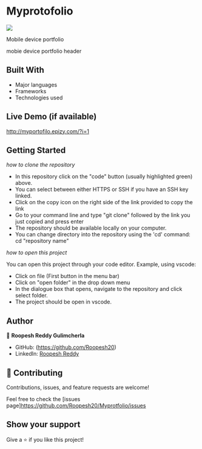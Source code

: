 # Myprotofolio
![](https://img.shields.io/badge/Microverse-blueviolet)

Mobile device portfolio

mobie device portfolio header

## Built With

- Major languages
- Frameworks
- Technologies used

## Live Demo (if available)

http://myportofilo.epizy.com/?i=1

## Getting Started

_how to clone the repository_

- In this repository click on the "code" button (usually highlighted green) above.
- You can select between either HTTPS or SSH if you have an SSH key linked.
- Click on the copy icon on the right side of the link provided to copy the link
- Go to your command line and type "git clone" followed by the link you just copied and press enter
- The repository should be available locally on your computer.
- You can change directory into the repository using the 'cd' command: cd "repository name"

_how to open this project_

You can open this project through your code editor. Example, using vscode:

- Click on file (First button in the menu bar)
- Click on "open folder" in the drop down menu
- In the dialogue box that opens, navigate to the repository and click select folder.
- The project should be open in vscode.

## Author

👤 **Roopesh Reddy Gulimcherla**

- GitHub: (https://github.com/Roopesh20)
- LinkedIn: [Roopesh Reddy](https://www.linkedin.com/in/roopesh-reddy-b13b80212/)

## 🤝 Contributing

Contributions, issues, and feature requests are welcome!

Feel free to check the [issues page]https://github.com/Roopesh20/Myprotfolio/issues

## Show your support

Give a ⭐️ if you like this project!
